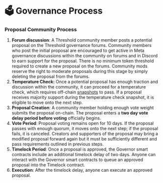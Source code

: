 # 🗳 Governance Process

### Proposal Community Process

1. **Forum discussion**: A Threshold community member posts a potential proposal on the Threshold governance forums. Community members who post the initial proposal are encouraged to get active in Meta governance discussions within the community on forums and in Discord to earn support for the proposal. There is no minimum token threshold required to create a new proposal on the forums. Community mods reserve the right to moderate proposals during this stage by simply deleting the proposal from the forums.
2. **Temperature Check:** Once a potential proposal has enough traction and discussion within the community, it can proceed for a temperature check, which requires off-chain [snapshots](snapshots.md) to pass. If a proposal receives majority support during the temperature check snapshot, it is eligible to move onto the next step.&#x20;
3. **Proposal Creation**: A community member holding enough vote weight submits the proposal on-chain. The proposal enters a **two day vote delay period before voting** officially begins.
4. **Vote Period**: Proposal voting remains open for 10 days. If the proposal passes with enough quorum, it moves onto the next step; if the proposal fails, it is canceled. Creators and supporters of the proposal may bring a modified proposal forward again but it must be sufficiently different and pass requirements outlined in previous steps.
5. **Timelock Period**: Once a proposal is approved, the Governor smart contracts include an additional timelock delay of two days. Anyone can interact with the Governor smart contracts to queue an approved proposal into the Timelock contract.
6. **Execution**: After the timelock delay, anyone can execute an approved proposal.

###
